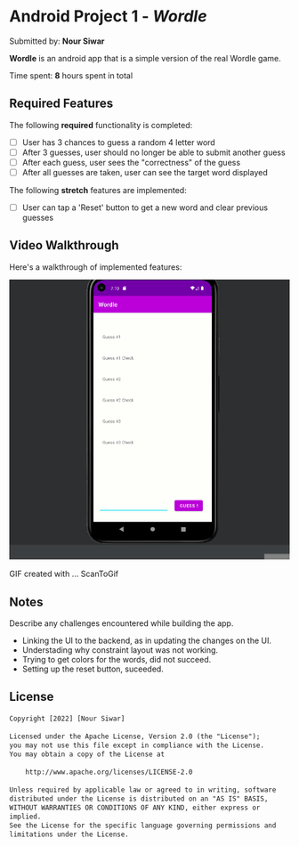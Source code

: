 # Android Project 1 - *Wordle*

Submitted by: **Nour Siwar**

**Wordle** is an android app that is a simple version of the real Wordle game.

Time spent: **8** hours spent in total

## Required Features

The following **required** functionality is completed:

* [ ] User has 3 chances to guess a random 4 letter word
* [ ] After 3 guesses, user should no longer be able to submit another guess
* [ ] After each guess, user sees the "correctness" of the guess
* [ ] After all guesses are taken, user can see the target word displayed

The following **stretch** features are implemented:

* [ ] User can tap a 'Reset' button to get a new word and clear previous guesses

## Video Walkthrough

Here's a walkthrough of implemented features:

<img src='Wordle.gif' title='Gif Walkthrough' width='' alt='Gif Walkthrough' />

<!-- Tools-->
GIF created with ... ScanToGif

## Notes

Describe any challenges encountered while building the app.
* Linking the UI to the backend, as in updating the changes on the UI.
* Understading why constraint layout was not working.
* Trying to get colors for the words, did not succeed.
* Setting up the reset button, suceeded.

## License

    Copyright [2022] [Nour Siwar]

    Licensed under the Apache License, Version 2.0 (the "License");
    you may not use this file except in compliance with the License.
    You may obtain a copy of the License at

        http://www.apache.org/licenses/LICENSE-2.0

    Unless required by applicable law or agreed to in writing, software
    distributed under the License is distributed on an "AS IS" BASIS,
    WITHOUT WARRANTIES OR CONDITIONS OF ANY KIND, either express or implied.
    See the License for the specific language governing permissions and
    limitations under the License.
